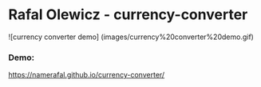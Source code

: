 # Rafal Olewicz - currency-converter

![currency converter demo] (images/currency%20converter%20demo.gif)

### Demo:
https://namerafal.github.io/currency-converter/
